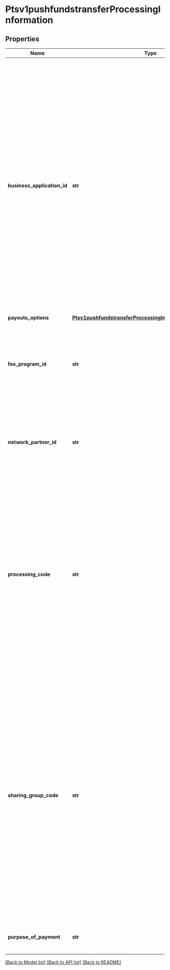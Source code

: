# Ptsv1pushfundstransferProcessingInformation

## Properties
Name | Type | Description | Notes
------------ | ------------- | ------------- | -------------
**business_application_id** | **str** | Money Transfer (MT) - &#x60;AA&#x60;: Account to Account - &#x60;BI&#x60;: Bank-Initiated Money Transfer - &#x60;CD&#x60;: Cash Deposit - &#x60;FT&#x60;: Funds Transfer - &#x60;TU&#x60;: Prepaid Card Loan - &#x60;WT&#x60;: Wallet Transfer-Staged Digital Wallet (SDW) Transfer - &#x60;PP&#x60;: P2P Money Transfer  Funds Disbursement (FD) - &#x60;BB&#x60;: Business-to-business Supplier Payments - &#x60;BP&#x60;: Non-Card Bill Pay  - &#x60;CP&#x60;: Credit Card Bill Pay - &#x60;FD&#x60;: General Funds Disbursements - &#x60;GD&#x60;: Government Disbursements and Government Initiated Tax Refunds - &#x60;GP&#x60;: Gambling/Gaming Payouts (other than online gaming) - &#x60;LO&#x60;: Loyalty Payments - &#x60;MD&#x60;: Merchant Settlement - &#x60;MI&#x60;: Faster Refunds - &#x60;OG&#x60;: Online Gambling Payouts - &#x60;PD&#x60;: Payroll and Pension Disbursements - &#x60;RP&#x60;: Request-to-Pay Service  | [optional] 
**payouts_options** | [**Ptsv1pushfundstransferProcessingInformationPayoutsOptions**](Ptsv1pushfundstransferProcessingInformationPayoutsOptions.md) |  | [optional] 
**fee_program_id** | **str** | Fee Program Indicator. This field identifies the interchange fee program applicable to each financial transaction. Fee program indicator (FPI) values correspond to the fee descriptor and rate for each existing fee program.  | [optional] 
**network_partner_id** | **str** | Merchant payment gateway ID that is assigned by Mastercard and is provided by the acquirer when a registered merchant payment gateway service provider is involved in the transaction.  | [optional] 
**processing_code** | **str** | This field contains coding that identifies (1) the customer transaction type and (2) the customer account types affected by the transaction.  Default: 5402 (Original Credit Transaction)  Contains codes that combined with some other fields such as the BAI (Business Application Id) identify some unique use cases. For Sales Tax rebates this field should be populated with the value 5120 (Value-added tax/Sales Tax) along with the businessApplicationId field set to the value &#39;FD&#39; which indicates this push funds transfer is being conducted in order to facilitate a sales tax refund.  | [optional] 
**sharing_group_code** | **str** | This U.S.-only field is optionally used by PIN Debit Gateway Service participants (merchants and acquirers) to specify the network access priority. VisaNet checks to determine if there are issuer routing preferences for a network specified by the sharing group code. If an issuer preference exists for one of the specified debit networks, VisaNet makes a routing selection based on issuer preference. If an preference exists for multiple specified debit networks, or if no issuer preference exists, VisaNet makes a selection based on acquirer routing priorities.  Valid Values:  ACCEL_EXCHANGE_E  CU24_C  INTERLINK_G  MAESTRO_8  NYCE_Y  NYCE_F  PULSE_S  PULSE_L  PULSE_H  STAR_N  STAR_W  STAR_Z  STAR_Q  STAR_M  VISA_V  | [optional] 
**purpose_of_payment** | **str** | This will send purpose of funds code for original credit transactions (OCTs).  | [optional] 

[[Back to Model list]](../README.md#documentation-for-models) [[Back to API list]](../README.md#documentation-for-api-endpoints) [[Back to README]](../README.md)


